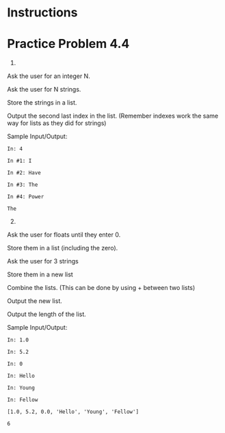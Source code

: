 # Instructions  

# Practice Problem 4.4

1.

Ask the user for an integer N.

Ask the user for N strings.

Store the strings in a list.

Output the second last index in the list. (Remember indexes work the same way for lists as they did for strings)

Sample Input/Output:

```
In: 4
```

```
In #1: I
```

```
In #2: Have
```

```
In #3: The
```

```
In #4: Power
```

```
The
```

2.

Ask the user for floats until they enter 0.

Store them in a list (including the zero).

Ask the user for 3 strings

Store them in a new list

Combine the lists. (This can be done by using + between two lists)

Output the new list.

Output the length of the list.

Sample Input/Output:

```
In: 1.0
```

```
In: 5.2
```

```
In: 0
```

```
In: Hello
```

```
In: Young
```

```
In: Fellow
```

```
[1.0, 5.2, 0.0, 'Hello', 'Young', 'Fellow']
```

```
6
```
